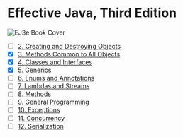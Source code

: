 # Effective Java, Third Edition
![EJ3e Book Cover](https://www.pearsonhighered.com/assets/bigcovers/0/1/3/4/0134685997.jpg)

- [ ] [2. Creating and Destroying Objects](./chapter02)
- [x] [3. Methods Common to All Objects](./chapter03)
- [x] [4. Classes and Interfaces](./chapter04)
- [x] [5. Generics](./chapter05)
- [ ] [6. Enums and Annotations](./chapter06)
- [ ] [7. Lambdas and Streams](./chapter07)
- [ ] [8. Methods](./chapter08)
- [ ] [9. General Programming](./chapter09)
- [ ] [10. Exceptions](./chapter10)
- [ ] [11. Concurrency](./chapter11)
- [ ] [12. Serialization](./chapter12)
